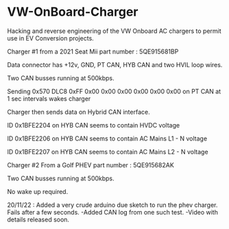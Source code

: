 # VW-OnBoard-Charger
Hacking and reverse engineering of the VW Onboard AC chargers to permit use in EV Conversion projects.

Charger #1 from a 2021 Seat Mii part number : 5QE915681BP

Data connector has +12v, GND, PT CAN, HYB CAN and two HVIL loop wires.

Two CAN busses running at 500kbps.

Sending 0x570 DLC8 0xFF 0x00 0x00 0x00 0x00 0x00 0x00 on PT CAN at 1 sec intervals wakes charger

Charger then sends data on Hybrid CAN interface.

ID 0x1BFE2204 on HYB CAN seems to contain HVDC voltage

ID 0x1BFE2206 on HYB CAN seems to contain AC Mains L1 - N voltage

ID 0x1BFE2207 on HYB CAN seems to contain AC Mains L2 - N voltage


Charger #2 From a Golf PHEV part number : 5QE915682AK

Two CAN busses running at 500kbps.

No wake up required.

20/11/22 : Added a very crude arduino due sketch to run the phev charger. Fails after a few seconds.
-Added CAN log from one such test.
-Video with details released soon.


